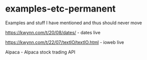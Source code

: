 # examples-etc-permanent
Examples and stuff I have mentioned and thus should never move

https://kwynn.com/t/20/08/dates/  - dates live

https://kwynn.com/t/22/07/textIO/textIO.html - ioweb live

Alpaca - Alpaca stock trading API

